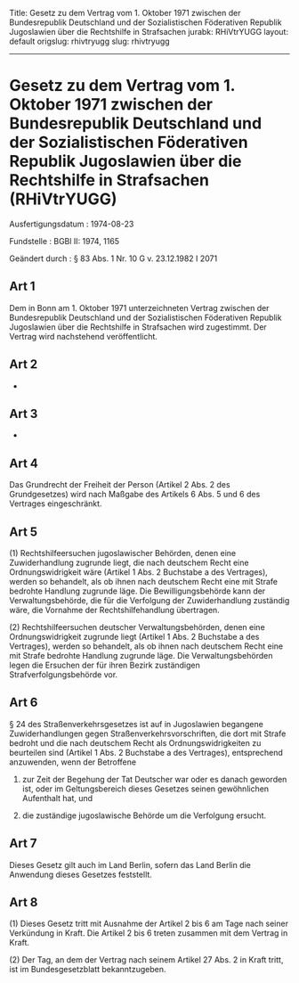 Title: Gesetz zu dem Vertrag vom 1. Oktober 1971 zwischen der Bundesrepublik Deutschland
  und der Sozialistischen Föderativen Republik Jugoslawien über die Rechtshilfe in
  Strafsachen
jurabk: RHiVtrYUGG
layout: default
origslug: rhivtryugg
slug: rhivtryugg

---

# Gesetz zu dem Vertrag vom 1. Oktober 1971 zwischen der Bundesrepublik Deutschland und der Sozialistischen Föderativen Republik Jugoslawien über die Rechtshilfe in Strafsachen (RHiVtrYUGG)

Ausfertigungsdatum
:   1974-08-23

Fundstelle
:   BGBl II: 1974, 1165

Geändert durch
:   § 83 Abs. 1 Nr. 10 G v. 23.12.1982 I 2071


## Art 1

Dem in Bonn am 1. Oktober 1971 unterzeichneten Vertrag zwischen der
Bundesrepublik Deutschland und der Sozialistischen Föderativen
Republik Jugoslawien über die Rechtshilfe in Strafsachen wird
zugestimmt. Der Vertrag wird nachstehend veröffentlicht.


## Art 2

-


## Art 3

-


## Art 4

Das Grundrecht der Freiheit der Person (Artikel 2 Abs. 2 des
Grundgesetzes) wird nach Maßgabe des Artikels 6 Abs. 5 und 6 des
Vertrages eingeschränkt.


## Art 5

(1) Rechtshilfeersuchen jugoslawischer Behörden, denen eine
Zuwiderhandlung zugrunde liegt, die nach deutschem Recht eine
Ordnungswidrigkeit wäre (Artikel 1 Abs. 2 Buchstabe a des Vertrages),
werden so behandelt, als ob ihnen nach deutschem Recht eine mit Strafe
bedrohte Handlung zugrunde läge. Die Bewilligungsbehörde kann der
Verwaltungsbehörde, die für die Verfolgung der Zuwiderhandlung
zuständig wäre, die Vornahme der Rechtshilfehandlung übertragen.

(2) Rechtshilfeersuchen deutscher Verwaltungsbehörden, denen eine
Ordnungswidrigkeit zugrunde liegt (Artikel 1 Abs. 2 Buchstabe a des
Vertrages), werden so behandelt, als ob ihnen nach deutschem Recht
eine mit Strafe bedrohte Handlung zugrunde läge. Die
Verwaltungsbehörden legen die Ersuchen der für ihren Bezirk
zuständigen Strafverfolgungsbehörde vor.


## Art 6

§ 24 des Straßenverkehrsgesetzes ist auf in Jugoslawien begangene
Zuwiderhandlungen gegen Straßenverkehrsvorschriften, die dort mit
Strafe bedroht und die nach deutschem Recht als Ordnungswidrigkeiten
zu beurteilen sind (Artikel 1 Abs. 2 Buchstabe a des Vertrages),
entsprechend anzuwenden, wenn der Betroffene

1.  zur Zeit der Begehung der Tat Deutscher war oder es danach geworden
    ist, oder im Geltungsbereich dieses Gesetzes seinen gewöhnlichen
    Aufenthalt hat, und


2.  die zuständige jugoslawische Behörde um die Verfolgung ersucht.





## Art 7

Dieses Gesetz gilt auch im Land Berlin, sofern das Land Berlin die
Anwendung dieses Gesetzes feststellt.


## Art 8

(1) Dieses Gesetz tritt mit Ausnahme der Artikel 2 bis 6 am Tage nach
seiner Verkündung in Kraft. Die Artikel 2 bis 6 treten zusammen mit
dem Vertrag in Kraft.

(2) Der Tag, an dem der Vertrag nach seinem Artikel 27 Abs. 2 in Kraft
tritt, ist im Bundesgesetzblatt bekanntzugeben.

